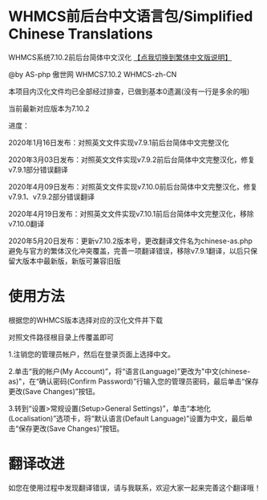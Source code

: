 # WHMCS前后台中文语言包/Simplified Chinese Translations
WHMCS系统7.10.2前后台简体中文汉化 [【点我切换到繁体中文版说明】](https://github.com/AS-php/WHMCS-zh-CN/Traditional-README.md)

@by AS-php 傲世网 WHMCS7.10.2 WHMCS-zh-CN

本项目内汉化文件均已全部经过排查，已做到基本0遗漏(没有一行是多余的哦)

当前最新对应版本为7.10.2

进度：

2020年1月16日发布：对照英文文件实现v7.9.1前后台简体中文完整汉化

2020年3月03日发布：对照英文文件实现v7.9.2前后台简体中文完整汉化，修复v7.9.1部分错误翻译

2020年4月09日发布：对照英文文件实现v7.10.0前后台简体中文完整汉化，修复v7.9.1、v7.9.2部分错误翻译

2020年4月19日发布：对照英文文件实现v7.10.1前后台简体中文完整汉化，移除v7.10.0翻译

2020年5月20日发布：更新v7.10.2版本号，更改翻译文件名为chinese-as.php 避免与官方的繁体汉化冲突覆盖，完善一项翻译错误，移除v7.9.1翻译，以后只保留大版本中最新版，新版可兼容旧版

# 使用方法
根据您的WHMCS版本选择对应的汉化文件并下载

对照文件路径根目录上传覆盖即可

1.注销您的管理员帐户，然后在登录页面上选择中文。

2.单击“我的帐户(My Account)”，将“语言(Language)”更改为"中文(chinese-as)"，在“确认密码(Confirm Password)”行输入您的管理员密码，最后单击“保存更改(Save Changes)”按钮。

3.转到“设置>常规设置(Setup>General Settings)”，单击“本地化(Localisation)”选项卡，将“默认语言(Default Language)”设置为中文，最后单击“保存更改(Save Changes)”按钮。

# 翻译改进
如您在使用过程中发现翻译错误，请与我联系，欢迎大家一起来完善这个翻译哦！